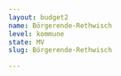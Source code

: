 ```yaml
---
layout: budget2
name: Börgerende-Rethwisch
level: kommune
state: MV
slug: Börgerende-Rethwisch

---
```



